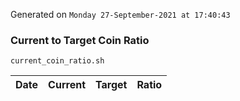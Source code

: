 Generated on `Monday 27-September-2021 at 17:40:43`

### Current to Target Coin Ratio
`current_coin_ratio.sh`

Date|Current|Target|Ratio
---|---|---|---
